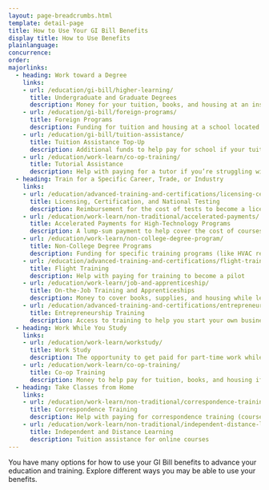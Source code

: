 ```yaml
---
layout: page-breadcrumbs.html
template: detail-page
title: How to Use Your GI Bill Benefits
display title: How to Use Benefits
plainlanguage: 
concurrence: 
order: 
majorlinks:
  - heading: Work toward a Degree
    links:
    - url: /education/gi-bill/higher-learning/
      title: Undergraduate and Graduate Degrees
      description: Money for your tuition, books, and housing at an institution of higher learning (like a 4-year university, community college, or graduate school)
    - url: /education/gi-bill/foreign-programs/
      title: Foreign Programs
      description: Funding for tuition and housing at a school located outside the U.S.
    - url: /education/gi-bill/tuition-assistance/
      title: Tuition Assistance Top-Up
      description: Additional funds to help pay for school if your tuition costs more than what's covered by the active-duty Tuition Assistance program
    - url: /education/work-learn/co-op-training/
      title: Tutorial Assistance
      description: Help with paying for a tutor if you’re struggling with coursework
  - heading: Train for a Specific Career, Trade, or Industry
    links:
    - url: /education/advanced-training-and-certifications/licensing-certification/
      title: Licensing, Certification, and National Testing
      description: Reimbursement for the cost of tests to become a licensed or certified professional, or to apply for college or a training course
    - url: /education/work-learn/non-traditional/accelerated-payments/
      title: Accelerated Payments for High-Technology Programs
      description: A lump-sum payment to help cover the cost of courses in high-tech degree or non-degree programs
    - url: /education/work-learn/non-college-degree-program/
      title: Non-College Degree Programs
      description: Funding for specific training programs (like HVAC repair, truck driving, or EMT training)
    - url: /education/advanced-training-and-certifications/flight-training/
      title: Flight Training
      description: Help with paying for training to become a pilot
    - url: /education/work-learn/job-and-apprenticeship/
      title: On-the-Job Training and Apprenticeships
      description: Money to cover books, supplies, and housing while learning a trade or skill (like plumbing, hotel management, or firefighting)
    - url: /education/advanced-training-and-certifications/entrepreneurship-training/
      title: Entrepreneurship Training
      description: Access to training to help you start your own business
  - heading: Work While You Study
    links:
    - url: /education/work-learn/workstudy/
      title: Work Study
      description: The opportunity to get paid for part-time work while you study at a college, vocational, or professional school 
    - url: /education/work-learn/co-op-training/
      title: Co-op Training
      description: Money to help pay for tuition, books, and housing if you’re part of a college or university co-op training program
  - heading: Take Classes from Home
    links:
    - url: /education/work-learn/non-traditional/correspondence-training/
      title: Correspondence Training
      description: Help with paying for correspondence training (coursework completed by mail) if you want to take classes from home or live far from any schools
    - url: /education/work-learn/non-traditional/independent-distance-learning/
      title: Independent and Distance Learning
      description: Tuition assistance for online courses      
---
```

<div class="va-introtext">

You have many options for how to use your GI Bill benefits to advance your education and training. Explore different ways you may be able to use your benefits.

</div>






